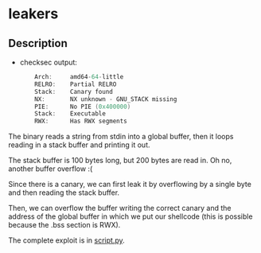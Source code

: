 # leakers

## Description

- checksec output:

    ```c
        Arch:     amd64-64-little
        RELRO:    Partial RELRO
        Stack:    Canary found
        NX:       NX unknown - GNU_STACK missing
        PIE:      No PIE (0x400000)
        Stack:    Executable
        RWX:      Has RWX segments
    ```

The binary reads a string from stdin into a global buffer, then it loops reading in a stack buffer and printing it out.

The stack buffer is 100 bytes long, but 200 bytes are read in. Oh no, another buffer overflow :(

Since there is a canary, we can first leak it by overflowing by a single byte and then reading the stack buffer.

Then, we can overflow the buffer writing the correct canary and the address of the global buffer in which we put our shellcode (this is possible because the .bss section is RWX).

The complete exploit is in [script.py](script.py).
